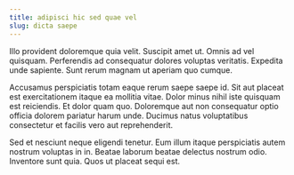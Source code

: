 ```yaml
---
title: adipisci hic sed quae vel
slug: dicta saepe
---
```


Illo provident doloremque quia velit. Suscipit amet ut. Omnis ad vel quisquam. Perferendis ad consequatur dolores voluptas veritatis. Expedita unde sapiente. Sunt rerum magnam ut aperiam quo cumque.

Accusamus perspiciatis totam eaque rerum saepe saepe id. Sit aut placeat est exercitationem itaque ea mollitia vitae. Dolor minus nihil iste quisquam est reiciendis. Et dolor quam quo. Doloremque aut non consequatur optio officia dolorem pariatur harum unde. Ducimus natus voluptatibus consectetur et facilis vero aut reprehenderit.

Sed et nesciunt neque eligendi tenetur. Eum illum itaque perspiciatis autem nostrum voluptas in in. Beatae laborum beatae delectus nostrum odio. Inventore sunt quia. Quos ut placeat sequi est.

